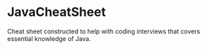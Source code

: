 # JavaCheatSheet
Cheat sheet constructed to help with coding interviews that covers essential knowledge of Java.
